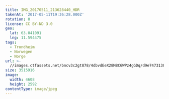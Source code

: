 ```yaml
---
title: IMG_20170511_213628440_HDR
takenAt: '2017-05-11T19:36:28.000Z'
rotation: 0
license: CC BY-ND 3.0
geo:
  lat: 63.041091
  lng: 11.594475
tags:
  - Trondheim
  - Norwegen
  - Norge
url: >-
  //images.ctfassets.net/bncv3c2gt878/4dbvdEeX28M8CGWPz4gGDq/d9e74731385aebb037694f0e3e433b42/img_20170511_213628440_hdr_33840902193_o
size: 3515916
image:
  width: 4608
  height: 2592
contentType: image/jpeg
---
```


